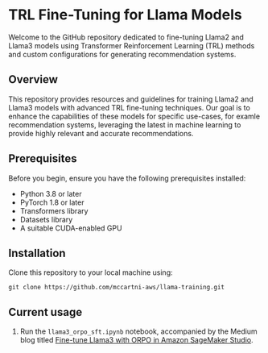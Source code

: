 # TRL Fine-Tuning for Llama Models

Welcome to the GitHub repository dedicated to fine-tuning Llama2 and Llama3 models using Transformer Reinforcement Learning (TRL) methods and custom configurations for generating recommendation systems.

## Overview

This repository provides resources and guidelines for training Llama2 and Llama3 models with advanced TRL fine-tuning techniques. Our goal is to enhance the capabilities of these models for specific use-cases, for examle recommendation systems, leveraging the latest in machine learning to provide highly relevant and accurate recommendations.

## Prerequisites

Before you begin, ensure you have the following prerequisites installed:

- Python 3.8 or later
- PyTorch 1.8 or later
- Transformers library
- Datasets library
- A suitable CUDA-enabled GPU

## Installation

Clone this repository to your local machine using:

```
git clone https://github.com/mccartni-aws/llama-training.git
```

## Current usage

1. Run the `llama3_orpo_sft.ipynb` notebook, accompanied by the Medium blog titled [Fine-tune Llama3 with ORPO in Amazon SageMaker Studio](https://medium.com/@mccartni/fine-tune-llama3-with-orpo-in-amazon-sagemaker-studio-1b3b1f9a7bd7). 